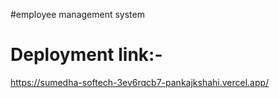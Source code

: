 #employee management system
# Deployment link:-
https://sumedha-softech-3ev6rqcb7-pankajkshahi.vercel.app/
